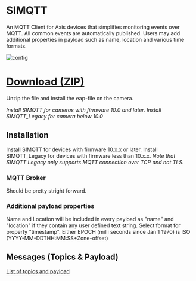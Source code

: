 # SIMQTT

An MQTT Client for Axis devices that simplifies monitoring events over MQTT. All common events are automatically published. Users may add additional properties in payload such as name, location and various time formats.


![config](https://files.juhlin.me/image/UYJMBDEHGD)

# [Download (ZIP)](https://files.juhlin.me/acap/simqtt)
Unzip the file and install the eap-file on the camera.

*Install SIMQTT for cameras with firmware 10.0 and later. Install SIMQTT_Legacy for camera below 10.0*

## Installation

Install SIMQTT for devices with firmware 10.x.x or later.  Install SIMQTT_Legacy for devices with firmware less  than 10.x.x. _Note that SIMQTT Legacy only supports MQTT connection over TCP and not TLS._

### MQTT Broker
Should be pretty stright forward.

### Additional payload properties
Name and Location will be included in every payload as "name" and "location" if they contain any user defined text string.
Select format for property "timestamp".  Either EPOCH (milli seconds since Jan 1 1970) is ISO (YYYY-MM-DDTHH:MM:SS+Zone-offset)

## Messages (Topics & Payload)
[List of topics and payload](https://github.com/pandosme/acaps/blob/master/simqtt/topics.md)
